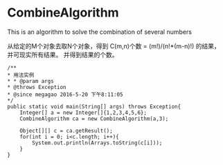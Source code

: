 # CombineAlgorithm
This is an algorithm to solve the combination of several numbers

从给定的M个对象去取N个对象，得到 C(m,n)个数 = (m!)/(n!*(m-n)!) 的结果，并可现实所有结果。
并得到结果的个数。


    /**
    * 用法实例
    * * @param args
    * @throws Exception
    * @since megagao 2016-5-20 下午8:11:05
    */
    public static void main(String[] args) throws Exception{
        Integer[] a = new Integer[]{1,2,3,4,5,6};
        CombineAlgorithm ca = new CombineAlgorithm(a,3);
  		
  		Object[][] c = ca.getResult();
  		for(int i = 0; i<c.length; i++){
  			System.out.println(Arrays.toString(c[i]));
  		}
  	}
